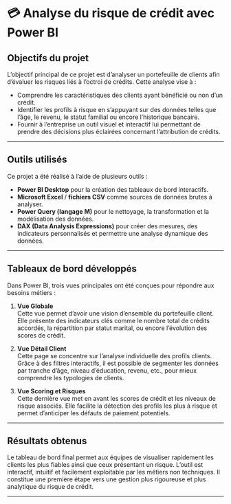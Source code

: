 # 💳 Analyse du risque de crédit avec Power BI


##  Objectifs du projet

L’objectif principal de ce projet est d’analyser un portefeuille de clients afin d’évaluer les risques liés à l’octroi de crédits. Cette analyse vise à :

- Comprendre les caractéristiques des clients ayant bénéficié ou non d’un crédit.
- Identifier les profils à risque en s’appuyant sur des données telles que l’âge, le revenu, le statut familial ou encore l’historique bancaire.
- Fournir à l’entreprise un outil visuel et interactif lui permettant de prendre des décisions plus éclairées concernant l’attribution de crédits.

---

## Outils utilisés

Ce projet a été réalisé à l’aide de plusieurs outils :

- **Power BI Desktop** pour la création des tableaux de bord interactifs.
- **Microsoft Excel** / **fichiers CSV** comme sources de données brutes à analyser.
- **Power Query (langage M)** pour le nettoyage, la transformation et la modélisation des données.
- **DAX (Data Analysis Expressions)** pour créer des mesures, des indicateurs personnalisés et permettre une analyse dynamique des données.

---


## Tableaux de bord développés

Dans Power BI, trois vues principales ont été conçues pour répondre aux besoins métiers :

1. **Vue Globale**  
   Cette vue permet d’avoir une vision d’ensemble du portefeuille client. Elle présente des indicateurs clés comme le nombre total de crédits accordés, la répartition par statut marital, ou encore l’évolution des scores de crédit.

2. **Vue Détail Client**  
   Cette page se concentre sur l’analyse individuelle des profils clients. Grâce à des filtres interactifs, il est possible de segmenter les données par tranche d’âge, niveau d’éducation, revenu, etc., pour mieux comprendre les typologies de clients.

3. **Vue Scoring et Risques**  
   Cette dernière vue met en avant les scores de crédit et les niveaux de risque associés. Elle facilite la détection des profils les plus à risque et permet d’anticiper les défauts de paiement potentiels.

---

##  Résultats obtenus

Le tableau de bord final permet aux équipes de visualiser rapidement les clients les plus fiables ainsi que ceux présentant un risque. L’outil est interactif, intuitif et facilement exploitable par les métiers non techniques. Il constitue une première étape vers une gestion plus rigoureuse et plus analytique du risque de crédit.

---
